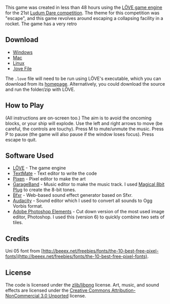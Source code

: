 This game was created in less than 48 hours using the [LÖVE game engine](http://love2d.org) for the 21st [Ludum Dare competition](http://www.ludumdare.com). The theme for this competition was "escape", and this game revolves around escaping a collapsing facility in a rocket. The game has a very retro 

## Download

* [Windows](http://nova-fusion.com/games/facilitated-escape/facilitated-escape-windows.zip)
* [Mac](http://nova-fusion.com/games/facilitated-escape/facilitated-escape-mac.zip)
* [Linux](http://nova-fusion.com/games/facilitated-escape/facilitated-escape-linux.zip)
* [.love File](http://nova-fusion.com/games/facilitated-escape/facilitated-escape.love)

The `.love` file will need to be run using LÖVE's executable, which you can download from its [homepage](http://love2d.org). Alternatively, you could download the source and run the folder/zip with LÖVE.

## How to Play

(All instructions are on-screen too.) The aim is to avoid the oncoming blocks, or your ship will explode. Use the left and right arrows to move (be careful, the controls are touchy). Press M to mute/unmute the music. Press P to pause (the game will also pause if the window loses focus). Press escape to quit.

## Software Used

* [LÖVE](http://love2d.org) - The game engine
* [TextMate](http://macromates.com) - Text editor to write the code
* [Pixen](https://github.com/philippec/Pixen) - Pixel editor to make the art
* [GarageBand](http://www.apple.com/au/ilife/garageband/) - Music editor to make the music track. I used [Magical 8bit Plug](http://www.ymck.net/magical8bitplug/index.html) to create the 8-bit tones.
* [Bfxr](http://www.bfxr.net/) - Web-based sound effect generator based on Sfxr.
* [Audacity](http://audacity.sourceforge.net/) - Sound editor which I used to convert all sounds to Ogg Vorbis format.
* [Adobe Photoshop Elements](http://www.adobe.com/products/photoshopel/) - Cut down version of the most used image editor, Photoshop. I used this (version 6) to quickly combine two sets of tiles.

## Credits

Uni 05 font from [http://beeex.net/freebies/fonts/the-10-best-free-pixel-fonts](http://beeex.net/freebies/fonts/the-10-best-free-pixel-fonts).

## License

The code is licensed under the [zlib/libpng](http://www.opensource.org/licenses/Zlib) license. Art, music, and sound effects are licensed under the [Creative Commons Attribution-NonCommercial 3.0 Unported](http://creativecommons.org/licenses/by-nc/3.0/) license.